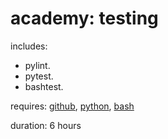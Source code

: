 # academy: testing

includes:
- pylint.
- pytest.
- bashtest.

requires: [github](./github.md), [python](./python.md), [bash](./bash.md)

duration: 6 hours
